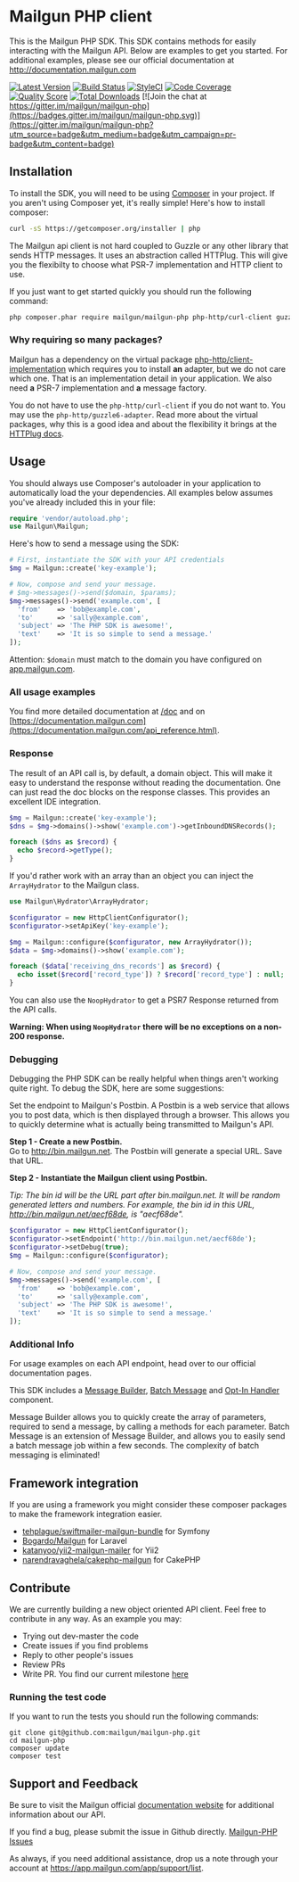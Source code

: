 # Mailgun PHP client

This is the Mailgun PHP SDK. This SDK contains methods for easily interacting 
with the Mailgun API. 
Below are examples to get you started. For additional examples, please see our 
official documentation 
at http://documentation.mailgun.com

[![Latest Version](https://img.shields.io/github/release/mailgun/mailgun-php.svg?style=flat-square)](https://github.com/mailgun/mailgun-php/releases)
[![Build Status](https://img.shields.io/travis/mailgun/mailgun-php/master.svg?style=flat-square)](https://travis-ci.org/mailgun/mailgun-php)
[![StyleCI](https://styleci.io/repos/11654443/shield?branch=master)](https://styleci.io/repos/11654443)
[![Code Coverage](https://img.shields.io/scrutinizer/coverage/g/mailgun/mailgun-php.svg?style=flat-square)](https://scrutinizer-ci.com/g/mailgun/mailgun-php)
[![Quality Score](https://img.shields.io/scrutinizer/g/mailgun/mailgun-php.svg?style=flat-square)](https://scrutinizer-ci.com/g/mailgun/mailgun-php)
[![Total Downloads](https://img.shields.io/packagist/dt/mailgun/mailgun-php.svg?style=flat-square)](https://packagist.org/packages/mailgun/mailgun-php)
[![Join the chat at https://gitter.im/mailgun/mailgun-php](https://badges.gitter.im/mailgun/mailgun-php.svg)](https://gitter.im/mailgun/mailgun-php?utm_source=badge&utm_medium=badge&utm_campaign=pr-badge&utm_content=badge)

## Installation

To install the SDK, you will need to be using [Composer](http://getcomposer.org/) 
in your project. 
If you aren't using Composer yet, it's really simple! Here's how to install 
composer:

```bash
curl -sS https://getcomposer.org/installer | php
```

The Mailgun api client is not hard coupled to Guzzle or any other library that sends HTTP messages. It uses an abstraction 
called HTTPlug. This will give you the flexibilty to choose what PSR-7 implementation and HTTP client to use. 

If you just want to get started quickly you should run the following command: 

```bash
php composer.phar require mailgun/mailgun-php php-http/curl-client guzzlehttp/psr7
```

### Why requiring so many packages?

Mailgun has a dependency on the virtual package
[php-http/client-implementation](https://packagist.org/providers/php-http/client-implementation) which requires you to install **an** adapter, but we do not care which one. That is an implementation detail in your application. We also need **a** PSR-7 implementation and **a** message factory. 

You do not have to use the `php-http/curl-client` if you do not want to. You may use the `php-http/guzzle6-adapter`. Read more about the virtual packages, why this is a good idea and about the flexibility it brings at the [HTTPlug docs](http://docs.php-http.org/en/latest/httplug/users.html).

## Usage

You should always use Composer's autoloader in your application to automatically load the your dependencies. All examples below assumes you've already included this in your file:

```php
require 'vendor/autoload.php';
use Mailgun\Mailgun;
```

Here's how to send a message using the SDK:

```php
# First, instantiate the SDK with your API credentials
$mg = Mailgun::create('key-example');

# Now, compose and send your message.
# $mg->messages()->send($domain, $params);
$mg->messages()->send('example.com', [
  'from'    => 'bob@example.com',
  'to'      => 'sally@example.com',
  'subject' => 'The PHP SDK is awesome!',
  'text'    => 'It is so simple to send a message.'
]);
```

Attention: `$domain` must match to the domain you have configured on [app.mailgun.com](https://app.mailgun.com/app/domains).

### All usage examples

You find more detailed documentation at [/doc](doc/index.md) and on 
[https://documentation.mailgun.com](https://documentation.mailgun.com/api_reference.html).

### Response

The result of an API call is, by default, a domain object. This will make it easy
to understand the response without reading the documentation. One can just read the
doc blocks on the response classes. This provides an excellent IDE integration.
 
```php
$mg = Mailgun::create('key-example');
$dns = $mg->domains()->show('example.com')->getInboundDNSRecords();

foreach ($dns as $record) {
  echo $record->getType();
}
```

If you'd rather work with an array than an object you can inject the `ArrayHydrator`
to the Mailgun class. 

```php
use Mailgun\Hydrator\ArrayHydrator;

$configurator = new HttpClientConfigurator();
$configurator->setApiKey('key-example');

$mg = Mailgun::configure($configurator, new ArrayHydrator());
$data = $mg->domains()->show('example.com');

foreach ($data['receiving_dns_records'] as $record) {
  echo isset($record['record_type']) ? $record['record_type'] : null;
}
```

You can also use the `NoopHydrator` to get a PSR7 Response returned from 
the API calls. 

**Warning: When using `NoopHydrator` there will be no exceptions on a non-200 response.**

### Debugging

Debugging the PHP SDK can be really helpful when things aren't working quite right. 
To debug the SDK, here are some suggestions: 

Set the endpoint to Mailgun's Postbin. A Postbin is a web service that allows you to 
post data, which is then displayed through a browser. This allows you to quickly determine
what is actually being transmitted to Mailgun's API. 

**Step 1 - Create a new Postbin.**  
Go to http://bin.mailgun.net. The Postbin will generate a special URL. Save that URL. 

**Step 2 - Instantiate the Mailgun client using Postbin.**  

*Tip: The bin id will be the URL part after bin.mailgun.net. It will be random generated letters and numbers. 
For example, the bin id in this URL, http://bin.mailgun.net/aecf68de, is "aecf68de".*

```php
$configurator = new HttpClientConfigurator();
$configurator->setEndpoint('http://bin.mailgun.net/aecf68de');
$configurator->setDebug(true);
$mg = Mailgun::configure($configurator);

# Now, compose and send your message.
$mg->messages()->send('example.com', [
  'from'    => 'bob@example.com', 
  'to'      => 'sally@example.com', 
  'subject' => 'The PHP SDK is awesome!', 
  'text'    => 'It is so simple to send a message.'
]);
```
### Additional Info

For usage examples on each API endpoint, head over to our official documentation 
pages. 

This SDK includes a [Message Builder](src/Mailgun/Messages/README.md), 
[Batch Message](src/Mailgun/Messages/README.md) and [Opt-In Handler](src/Mailgun/Lists/README.md) component.

Message Builder allows you to quickly create the array of parameters, required 
to send a message, by calling a methods for each parameter.
Batch Message is an extension of Message Builder, and allows you to easily send 
a batch message job within a few seconds. The complexity of 
batch messaging is eliminated! 

## Framework integration

If you are using a framework you might consider these composer packages to make the framework integration easier. 

* [tehplague/swiftmailer-mailgun-bundle](https://github.com/tehplague/swiftmailer-mailgun-bundle) for Symfony
* [Bogardo/Mailgun](https://github.com/Bogardo/Mailgun) for Laravel
* [katanyoo/yii2-mailgun-mailer](https://github.com/katanyoo/yii2-mailgun-mailer) for Yii2
* [narendravaghela/cakephp-mailgun](https://github.com/narendravaghela/cakephp-mailgun) for CakePHP

## Contribute

We are currently building a new object oriented API client. Feel free to contribute in any way. As an example you may: 
* Trying out dev-master the code
* Create issues if you find problems
* Reply to other people's issues
* Review PRs
* Write PR. You find our current milestone [here](https://github.com/mailgun/mailgun-php/milestone/1) 

### Running the test code

If you want to run the tests you should run the following commands: 

```terminal
git clone git@github.com:mailgun/mailgun-php.git
cd mailgun-php
composer update
composer test
```

## Support and Feedback

Be sure to visit the Mailgun official 
[documentation website](http://documentation.mailgun.com/) for additional 
information about our API. 

If you find a bug, please submit the issue in Github directly. 
[Mailgun-PHP Issues](https://github.com/mailgun/mailgun-php/issues)

As always, if you need additional assistance, drop us a note through your account at
https://app.mailgun.com/app/support/list.
